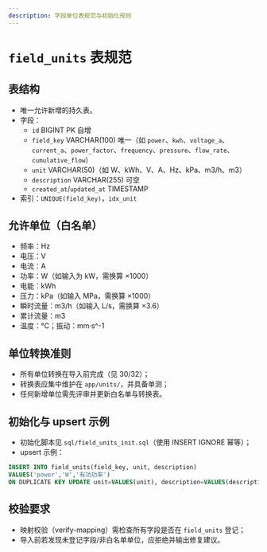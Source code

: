 ```yaml
---
description: 字段单位表规范与初始化规则
---
```

# `field_units` 表规范

## 表结构
- 唯一允许新增的持久表。
- 字段：
  - `id` BIGINT PK 自增
  - `field_key` VARCHAR(100) 唯一（如 `power`、`kwh`、`voltage_a`、`current_a`、`power_factor`、`frequency`、`pressure`、`flow_rate`、`cumulative_flow`）
  - `unit` VARCHAR(50)（如 W、kWh、V、A、Hz、kPa、m3/h、m3）
  - `description` VARCHAR(255) 可空
  - `created_at`/`updated_at` TIMESTAMP
- 索引：`UNIQUE(field_key)`，`idx_unit`

## 允许单位（白名单）
- 频率：Hz
- 电压：V
- 电流：A
- 功率：W（如输入为 kW，需换算 ×1000）
- 电能：kWh
- 压力：kPa（如输入 MPa，需换算 ×1000）
- 瞬时流量：m3/h（如输入 L/s，需换算 ×3.6）
- 累计流量：m3
- 温度：°C；振动：mm·s^-1

## 单位转换准则
- 所有单位转换在导入前完成（见 30/32）；
- 转换表应集中维护在 `app/units/`，并具备单测；
- 任何新增单位需先评审并更新白名单与转换表。

## 初始化与 upsert 示例
- 初始化脚本见 `sql/field_units_init.sql`（使用 INSERT IGNORE 幂等）；
- upsert 示例：
```sql
INSERT INTO field_units(field_key, unit, description)
VALUES('power','W','有功功率')
ON DUPLICATE KEY UPDATE unit=VALUES(unit), description=VALUES(description), updated_at=CURRENT_TIMESTAMP;
```

## 校验要求
- 映射校验（verify-mapping）需检查所有字段是否在 `field_units` 登记；
- 导入前若发现未登记字段/非白名单单位，应拒绝并输出修复建议。
